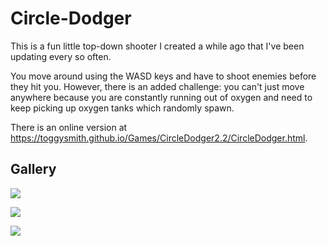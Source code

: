 # Circle-Dodger
 
This is a fun little top-down shooter I created a while ago that I've been updating every so often.

You move around using the WASD keys and have to shoot enemies before they hit you. However, there is an added challenge: you can't just move anywhere because you are constantly running out of oxygen and need to keep picking up oxygen tanks which randomly spawn.

There is an online version at https://toggysmith.github.io/Games/CircleDodger2.2/CircleDodger.html.

## Gallery

![](https://github.com/Toggy-Smith/Toggy-Smith/blob/main/ignore/images/Screenshot%202021-04-01%20at%2022.36.37.png)

![](https://github.com/Toggy-Smith/Toggy-Smith/blob/main/ignore/images/Screenshot%202021-04-01%20at%2022.36.12.png)

![](https://github.com/Toggy-Smith/Toggy-Smith/blob/main/ignore/images/Screenshot%202021-04-01%20at%2022.36.32.png)
